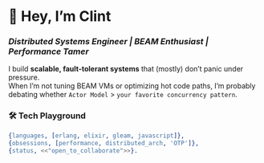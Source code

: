 # 🚀 Hey, I’m Clint  
### *Distributed Systems Engineer | BEAM Enthusiast | Performance Tamer*  

I build **scalable, fault-tolerant systems** that (mostly) don’t panic under pressure.  
When I’m not tuning BEAM VMs or optimizing hot code paths, I’m probably debating whether `Actor Model` > `your favorite concurrency pattern`.  

### 🛠️ **Tech Playground**  
```erlang  
{languages, [erlang, elixir, gleam, javascript]},  
{obsessions, [performance, distributed_arch, 'OTP']},  
{status, <<"open_to_collaborate">>}.  
